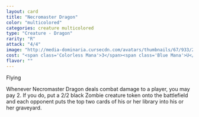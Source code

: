 ```yaml
---
layout: card
title: "Necromaster Dragon"
color: "multicolored"
categories: creature multicolored
type: "Creature - Dragon"
rarity: "R"
attack: "4/4"
image: "http://media-dominaria.cursecdn.com/avatars/thumbnails/67/933/200/283/635609748708218156.png"
cost: "<span class='Colorless Mana'>3</span><span class='Blue Mana'>U</span><span class='Black Mana'>B</span>"
flavor: ""
---
```


Flying

Whenever Necromaster Dragon deals combat damage to a player, you may pay <span class="tip mana-icon mana-colorless-02" title="2 Colorless Mana">2</span>. If you do, put a 2/2 black Zombie creature token onto the battlefield and each opponent puts the top two cards of his or her library into his or her graveyard.
